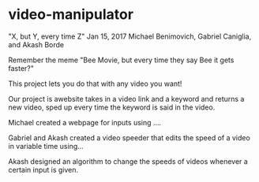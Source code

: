 # video-manipulator
"X, but Y, every time Z"
Jan 15, 2017
Michael Benimovich, Gabriel Caniglia, and Akash Borde

Remember the meme "Bee Movie, but every time they say Bee it gets faster?"

This project lets you do that with any video you want!

Our project is awebsite takes in a video link and a keyword and returns a new video, sped up every time the keyword is said in the video.

Michael created a webpage for inputs using ....

Gabriel and Akash created a video speeder that edits the speed of a video in variable time using...

Akash designed an algorithm to change the speeds of videos whenever a certain input is given.
